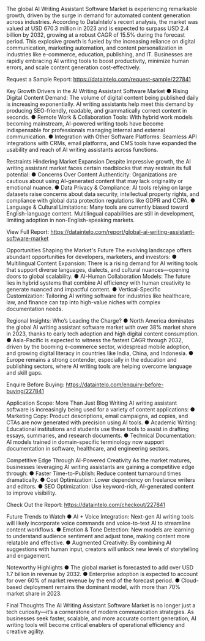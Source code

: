 The global AI Writing Assistant Software Market is experiencing remarkable growth, driven by the surge in demand for automated content generation across industries. According to DataIntelo's recent analysis, the market was valued at USD 670.3 million in 2023 and is expected to surpass USD 2.4 billion by 2032, growing at a robust CAGR of 15.5% during the forecast period.
This explosive growth is fueled by the increasing reliance on digital communication, marketing automation, and content personalization in industries like e-commerce, education, publishing, and IT. Businesses are rapidly embracing AI writing tools to boost productivity, minimize human errors, and scale content generation cost-effectively.

Request a Sample Report: https://dataintelo.com/request-sample/227841

Key Growth Drivers in the AI Writing Assistant Software Market
●	Rising Digital Content Demand: The volume of digital content being published daily is increasing exponentially. AI writing assistants help meet this demand by producing SEO-friendly, readable, and grammatically correct content in seconds.
●	Remote Work & Collaboration Tools: With hybrid work models becoming mainstream, AI-powered writing tools have become indispensable for professionals managing internal and external communication.
●	Integration with Other Software Platforms: Seamless API integrations with CRMs, email platforms, and CMS tools have expanded the usability and reach of AI writing assistants across functions.

Restraints Hindering Market Expansion
Despite impressive growth, the AI writing assistant market faces certain roadblocks that may restrain its full potential:
●	Concerns Over Content Authenticity: Organizations are cautious about using AI-generated content that may lack originality or emotional nuance.
●	Data Privacy & Compliance: AI tools relying on large datasets raise concerns about data security, intellectual property rights, and compliance with global data protection regulations like GDPR and CCPA.
●	Language & Cultural Limitations: Many tools are currently biased toward English-language content. Multilingual capabilities are still in development, limiting adoption in non-English-speaking markets.

View Full Report: https://dataintelo.com/report/global-ai-writing-assistant-software-market

Opportunities Shaping the Market's Future
The evolving landscape offers abundant opportunities for developers, marketers, and investors:
●	Multilingual Content Expansion: There is a rising demand for AI writing tools that support diverse languages, dialects, and cultural nuances—opening doors to global scalability.
●	AI-Human Collaboration Models: The future lies in hybrid systems that combine AI efficiency with human creativity to generate nuanced and impactful content.
●	Vertical-Specific Customization: Tailoring AI writing software for industries like healthcare, law, and finance can tap into high-value niches with complex documentation needs.

Regional Insights: Who’s Leading the Charge?
●	North America dominates the global AI writing assistant software market with over 38% market share in 2023, thanks to early tech adoption and high digital content consumption.
●	Asia-Pacific is expected to witness the fastest CAGR through 2032, driven by the booming e-commerce sector, widespread mobile adoption, and growing digital literacy in countries like India, China, and Indonesia.
●	Europe remains a strong contender, especially in the education and publishing sectors, where AI writing tools are helping overcome language and skill gaps.

Enquire Before Buying: https://dataintelo.com/enquiry-before-buying/227841

Application Scope: More Than Just Blog Writing
AI writing assistant software is increasingly being used for a variety of content applications:
●	Marketing Copy: Product descriptions, email campaigns, ad copies, and CTAs are now generated with precision using AI tools.
●	Academic Writing: Educational institutions and students use these tools to assist in drafting essays, summaries, and research documents.
●	Technical Documentation: AI models trained in domain-specific terminology now support documentation in software, healthcare, and engineering sectors.

Competitive Edge Through AI-Powered Creativity
As the market matures, businesses leveraging AI writing assistants are gaining a competitive edge through:
●	Faster Time-to-Publish: Reduce content turnaround times dramatically.
●	Cost Optimization: Lower dependency on freelance writers and editors.
●	SEO Optimization: Use keyword-rich, AI-generated content to improve visibility.

Check Out the Report: https://dataintelo.com/checkout/227841

Future Trends to Watch
●	AI + Voice Integration: Next-gen AI writing tools will likely incorporate voice commands and voice-to-text AI to streamline content workflows.
●	Emotion & Tone Detection: New models are learning to understand audience sentiment and adjust tone, making content more relatable and effective.
●	Augmented Creativity: By combining AI suggestions with human input, creators will unlock new levels of storytelling and engagement.

Noteworthy Highlights
●	The global market is forecasted to add over USD 1.7 billion in revenue by 2032.
●	Enterprise adoption is expected to account for over 60% of market revenue by the end of the forecast period.
●	Cloud-based deployment remains the dominant model, with more than 70% market share in 2023.

Final Thoughts
The AI Writing Assistant Software Market is no longer just a tech curiosity—it’s a cornerstone of modern communication strategies. As businesses seek faster, scalable, and more accurate content generation, AI writing tools will become critical enablers of operational efficiency and creative agility.

